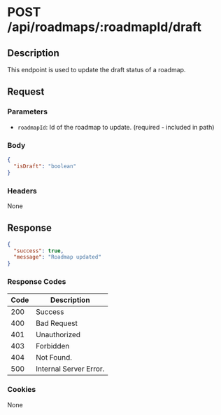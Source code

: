 # POST /api/roadmaps/:roadmapId/draft

## Description

This endpoint is used to update the draft status of a roadmap.

## Request

### Parameters

- `roadmapId`: Id of the roadmap to update. (required - included in path)

### Body

```json
{
  "isDraft": "boolean"
}
```

### Headers

None

## Response

```json
{
  "success": true,
  "message": "Roadmap updated"
}
```

### Response Codes

| Code | Description            |
|------|------------------------|
| 200  | Success                |
| 400  | Bad Request            |
| 401  | Unauthorized           |
| 403  | Forbidden              |
| 404  | Not Found.             |
| 500  | Internal Server Error. |

### Cookies

None